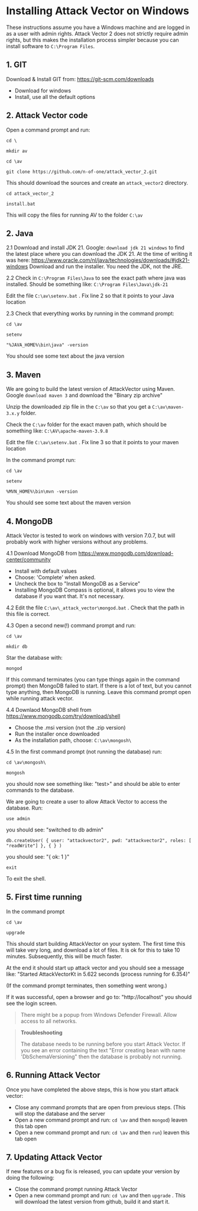 # Installing Attack Vector on Windows

These instructions assume you have a Windows machine and are logged in as a user with admin rights.
Attack Vector 2 does not strictly require admin rights, but this makes the installation process simpler
because you can install software to `C:\Program Files`.


## 1. GIT 
Download & Install GIT from: https://git-scm.com/downloads
- Download for windows
- Install, use all the default options


## 2. Attack Vector code
Open a command prompt and run:

`cd \ `

`mkdir av`

`cd \av`

`git clone https://github.com/n-of-one/attack_vector_2.git`

This should download the sources and create an `attack_vector2` directory.

`cd attack_vector_2`

`install.bat`

This will copy the files for running AV to the folder `C:\av`


## 2. Java

2.1 Download and install JDK 21. Google: `download jdk 21 windows` to find the latest place where you can download the JDK 21. At the time of writing 
it was here: https://www.oracle.com/nl/java/technologies/downloads/#jdk21-windows
Download and run the installer. You need the JDK, not the JRE.

2.2 Check in `C:\Program Files\Java` to see the exact path where java was installed. Should be something like:
   `C:\Program Files\Java\jdk-21`

Edit the file `C:\av\setenv.bat` . Fix line 2 so that it points to your Java location

2.3 Check that everything works by running in the command prompt:

`cd \av`

`setenv`

`"%JAVA_HOME%\bin\java" -version`

You should see some text about the java version


## 3. Maven
We are going to build the latest version of AttackVector using Maven. Google `download maven 3` and download the
"Binary zip archive"

Unzip the downloaded zip file in the `C:\av` so that you get a `C:\av\maven-3.x.y` folder.

Check the `C:\av` folder for the exact maven path, which should be something like: `C:\AV\apache-maven-3.9.8`

Edit the file `C:\av\setenv.bat` . Fix line 3 so that it points to your maven location

In the command prompt run:

`cd \av`

`setenv`

`%MVN_HOME%\bin\mvn -version`

You should see some text about the maven version


## 4. MongoDB
Attack Vector is tested to work on windows with version 7.0.7, but will probably work with higher versions without any
problems.

4.1 Download MongoDB from https://www.mongodb.com/download-center/community
- Install with default values
- Choose: 'Complete' when asked.
- Uncheck the box to "Install MongoDB as a Service" 
- Installing MongoDB Compass is optional, it allows you to view the database if you want that. It's not necessary.

4.2 Edit the file `C:\av\_attack_vector\mongod.bat` . Check that the path in this file is correct.

4.3 Open a second new(!) command prompt and run:

`cd \av`

`mkdir db`

Star the database with:

`mongod`

If this command terminates (you can type things again in the command prompt) then MongoDB failed to start.
If there is a lot of text, but you cannot type anything, then MongoDB is running. Leave this command prompt open while 
running attack vector.

4.4 Downlaod MongoDB shell from https://www.mongodb.com/try/download/shell
- Choose the .msi version (not the .zip version)
- Run the installer once downloaded
- As the installation path, choose: `C:\av\mongosh\`

4.5 In the first command prompt (not running the database) run:

`cd \av\mongosh\`

`mongosh`

you should now see something like: "test>" and should be able to enter commands to the database.

We are going to create a user to allow Attack Vector to access the database. Run: 

`use admin`

you should see: "switched to db admin"

`db.createUser( { user: "attackvector2", pwd: "attackvector2", roles: [ "readWrite"] }, { } )`

you should see: "{ ok: 1 }"

`exit`

To exit the shell.

## 5. First time running

In the command prompt 

`cd \av`

`upgrade`

This should start building AttackVector on your system. The first time this will take very long, and download a lot of
files. It is ok for this to take 10 minutes. Subsequently, this will be much faster.

At the end it should start up attack vector and you should see a message like: "Started AttackVectorKt in 5.622 seconds
(process running for 6.354)"

(If the command prompt terminates, then something went wrong.)

If it was successful, open a browser and go to: "http://localhost" you should see the login screen.


>There might be a popup from Windows Defender Firewall. Allow access to all networks.


> **Troubleshooting**
> 
> The database needs to be running before you start Attack Vector. If you see an error containing the
> text "Error creating bean with name 'DbSchemaVersioning"  then the database is probably not running.



## 6. Running Attack Vector
Once you have completed the above steps, this is how you start attack vector:

- Close any command prompts that are open from previous steps. (This will stop the database and the server
- Open a new command prompt and run: `cd \av` and then `mongod`) leaven this tab open
- Open a new command prompt and run: `cd \av` and then `run`) leaven this tab open


## 7. Updating Attack Vector
If new features or a bug fix is released, you can update your version by doing the following:

- Close the command prompt running Attack Vector
- Open a new command prompt and run: `cd \av` and then `upgrade` . This will download the latest version from github, 
build it and start it. 
